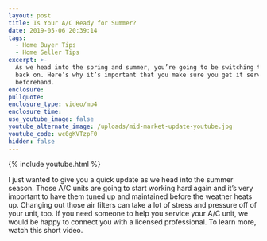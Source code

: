 ```yaml
---
layout: post
title: Is Your A/C Ready for Summer?
date: 2019-05-06 20:39:14
tags:
  - Home Buyer Tips
  - Home Seller Tips
excerpt: >-
  As we head into the spring and summer, you’re going to be switching that A/C
  back on. Here’s why it’s important that you make sure you get it serviced
  beforehand.
enclosure:
pullquote:
enclosure_type: video/mp4
enclosure_time:
use_youtube_image: false
youtube_alternate_image: /uploads/mid-market-update-youtube.jpg
youtube_code: wc0gKVTzpF0
hidden: false
---
```


{% include youtube.html %}

I just wanted to give you a quick update as we head into the summer season. Those A/C units are going to start working hard again and it’s very important to have them tuned up and maintained before the weather heats up. Changing out those air filters can take a lot of stress and pressure off of your unit, too. If you need someone to help you service your A/C unit, we would be happy to connect you with a licensed professional. To learn more, watch this short video.